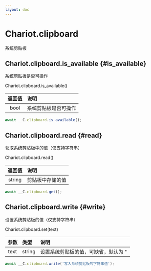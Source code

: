 ```yaml
---
layout: doc
---
```


# Chariot.clipboard

系统剪贴板

## Chariot.clipboard.is_available {#is_available}

系统剪贴板是否可操作

Chariot.clipboard.is_available()

| 返回值  | 说明         |
|:----:|:-----------|
| bool | 系统剪贴板是否可操作 |

```javascript
await __C.clipboard.is_available();
```

## Chariot.clipboard.read {#read}

获取系统剪贴板中的值（仅支持字符串）

Chariot.clipboard.read()

|  返回值   | 说明       |
|:------:|:---------|
| string | 剪贴板中存储的值 |

```javascript
await __C.clipboard.get();
```

## Chariot.clipboard.write {#write}

设置系统剪贴板的值（仅支持字符串）

Chariot.clipboard.set(text)

|  参数  | 类型     | 说明                   |
|:----:|:-------|:---------------------|
| text | string | 设置系统剪贴板的值，可缺省，默认为 '' | 

```javascript
await __C.clipboard.write('写入系统剪贴板的字符串值');
```
